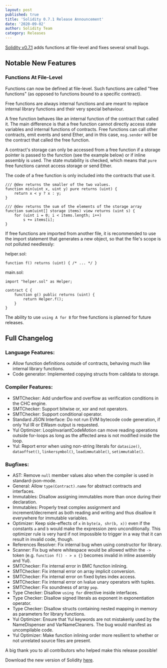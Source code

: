 ```yaml
---
layout: post
published: true
title: 'Solidity 0.7.1 Release Announcement'
date: '2020-09-02'
author: Solidity Team
category: Releases
---
```


[Solidity v0.7.1](https://github.com/ethereum/solidity/releases/tag/v0.7.1) adds
functions at file-level and fixes several small bugs.

## Notable New Features

### Functions At File-Level

Functions can now be defined at file-level. Such functions are called "free
functions" (as opposed to functions bound to a specific contract).

Free functions are always internal functions and are meant to replace internal
library functions and their very special behaviour.

A free function behaves like an internal function of the contract that called
it. The main difference is that a free function cannot directly access state
variables and internal functions of contracts. Free functions can call other
contracts, emit events and send Ether, and in this case, `msg.sender` will be
the contract that called the free function.

A contract's storage can only be accessed from a free function if a storage
pointer is passed to the function (see the example below) or if inline assembly
is used. The state mutability is checked, which means that `pure` free functions
cannot access storage or send Ether.

The code of a free function is only included into the contracts that use it.

```solidity
/// @dev returns the smaller of the two values.
function min(uint x, uint y) pure returns (uint) {
    return x < y ? x : y;
}

/// @dev returns the sum of the elements of the storage array
function sum(uint[] storage items) view returns (uint s) {
    for (uint i = 0; i < items.length; i++)
        s += items[i];
}
```

If free functions are imported from another file, it is recommended to use the
import statement that generates a new object, so that the file's scope is not
polluted needlessly:

helper.sol:

```solidity
function f() returns (uint) { /* ... */ }
```

main.sol:

```solidity
import "helper.sol" as Helper;

contract C {
    function g() public returns (uint) {
        return Helper.f();
    }
}
```

The ability to use `using A for B` for free functions is planned for future
releases.

## Full Changelog

### Language Features:

- Allow function definitions outside of contracts, behaving much like internal
  library functions.
- Code generator: Implemented copying structs from calldata to storage.

### Compiler Features:

- SMTChecker: Add underflow and overflow as verification conditions in the CHC
  engine.
- SMTChecker: Support bitwise or, xor and not operators.
- SMTChecker: Support conditional operator.
- Standard JSON Interface: Do not run EVM bytecode code generation, if only Yul
  IR or EWasm output is requested.
- Yul Optimizer: LoopInvariantCodeMotion can move reading operations outside
  for-loops as long as the affected area is not modified inside the loop.
- Yul: Report error when using non-string literals for `datasize()`,
  `dataoffset()`, `linkersymbol()`, `loadimmutable()`, `setimmutable()`.

### Bugfixes:

- AST: Remove `null` member values also when the compiler is used in
  standard-json-mode.
- General: Allow `type(Contract).name` for abstract contracts and interfaces.
- Immutables: Disallow assigning immutables more than once during their
  declaration.
- Immutables: Properly treat complex assignment and increment/decrement as both
  reading and writing and thus disallow it everywhere for immutable variables.
- Optimizer: Keep side-effects of `x` in `byte(a, shr(b, x))` even if the
  constants `a` and `b` would make the expression zero unconditionally. This
  optimizer rule is very hard if not impossible to trigger in a way that it can
  result in invalid code, though.
- References Resolver: Fix internal bug when using constructor for library.
- Scanner: Fix bug where whitespace would be allowed within the `->` token (e.g.
  `function f() - > x {}` becomes invalid in inline assembly and Yul).
- SMTChecker: Fix internal error in BMC function inlining.
- SMTChecker: Fix internal error on array implicit conversion.
- SMTChecker: Fix internal error on fixed bytes index access.
- SMTChecker: Fix internal error on lvalue unary operators with tuples.
- SMTChecker: Fix soundness of array `pop`.
- Type Checker: Disallow `using for` directive inside interfaces.
- Type Checker: Disallow signed literals as exponent in exponentiation operator.
- Type Checker: Disallow structs containing nested mapping in memory as
  parameters for library functions.
- Yul Optimizer: Ensure that Yul keywords are not mistakenly used by the
  NameDispenser and VarNameCleaners. The bug would manifest as uncompilable
  code.
- Yul Optimizer: Make function inlining order more resilient to whether or not
  unrelated source files are present.

A big thank you to all contributors who helped make this release possible!

Download the new version of Solidity
[here](https://github.com/ethereum/solidity/releases/tag/v0.7.1).
